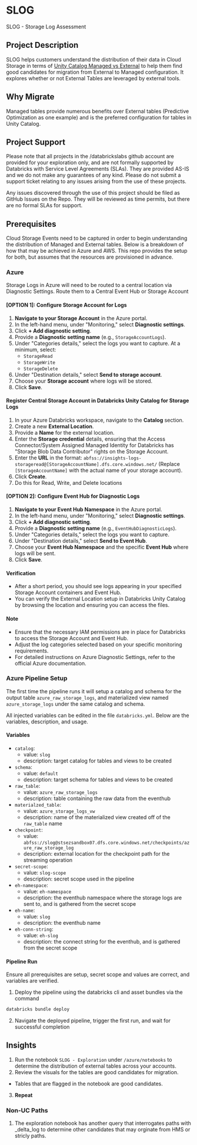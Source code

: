 # SLOG

SLOG - Storage Log Assessment

## Project Description

SLOG helps customers understand the distribution of their data in Cloud Storage in terms of [Unity Catalog Managed vs External](https://docs.databricks.com/aws/en/data-governance/unity-catalog/#managed-versus-external-tables-and-volumes) to help them find good candidates for migration from External to Managed configuration. It explores whether or not External Tables are leveraged by external tools.  

## Why Migrate

Managed tables provide numerous benefits over External tables (Predictive Optimization as one example) and is the preferred configuration for tables in Unity Catalog. 

## Project Support

Please note that all projects in the /databrickslabs github account are provided for your exploration only, and are not formally supported by Databricks with Service Level Agreements (SLAs).  They are provided AS-IS and we do not make any guarantees of any kind.  Please do not submit a support ticket relating to any issues arising from the use of these projects.

Any issues discovered through the use of this project should be filed as GitHub Issues on the Repo.  They will be reviewed as time permits, but there are no formal SLAs for support.

## Prerequisites

Cloud Storage Events need to be captured in order to begin understanding the distribution of Managed and External tables.  Below is a breakdown of how that may be achieved in Azure and AWS.  This repo provides the setup for both, but assumes that the resources are provisioned in advance.

### Azure

Storage Logs in Azure will need to be routed to a central location via Diagnostic Settings.  Route them to a Central Event Hub or Storage Account

#### [OPTION 1]: Configure Storage Account for Logs

1. **Navigate to your Storage Account** in the Azure portal.
2. In the left-hand menu, under "Monitoring," select **Diagnostic settings**.
3. Click **+ Add diagnostic setting**.
4. Provide a **Diagnostic setting name** (e.g., `StorageAccountLogs`).
5. Under "Categories details," select the logs you want to capture. At a minimum, select:
    * `StorageRead`
    * `StorageWrite`
    * `StorageDelete`
6. Under "Destination details," select **Send to storage account**.
7. Choose your **Storage account** where logs will be stored.
8. Click **Save**.

#### Register Central Storage Account in Databricks Unity Catalog for Storage Logs

1. In your Azure Databricks workspace, navigate to the **Catalog** section.
2. Create a new **External Location**.
3. Provide a **Name** for the external location.
4. Enter the **Storage credential** details, ensuring that the Access Connector/System Assigned Managed Identity for Databricks has "Storage Blob Data Contributor" rights on the Storage Account.
5. Enter the **URL** in the format: `abfss://insights-logs-storageread@[StorageAccountName].dfs.core.windows.net/` (Replace `[StorageAccountName]` with the actual name of your storage account).
6. Click **Create**.
7. Do this for Read, Write, and Delete locations

#### [OPTION 2]: Configure Event Hub for Diagnostic Logs

1. **Navigate to your Event Hub Namespace** in the Azure portal.
2. In the left-hand menu, under "Monitoring," select **Diagnostic settings**.
3. Click **+ Add diagnostic setting**.
4. Provide a **Diagnostic setting name** (e.g., `EventHubDiagnosticLogs`).
5. Under "Categories details," select the logs you want to capture.
6. Under "Destination details," select **Send to Event Hub**.
7. Choose your **Event Hub Namespace** and the specific **Event Hub** where logs will be sent.
8. Click **Save**.

#### Verification

* After a short period, you should see logs appearing in your specified Storage Account containers and Event Hub.
* You can verify the External Location setup in Databricks Unity Catalog by browsing the location and ensuring you can access the files.

#### Note

* Ensure that the necessary IAM permissions are in place for Databricks to access the Storage Account and Event Hub.
* Adjust the log categories selected based on your specific monitoring requirements.
* For detailed instructions on Azure Diagnostic Settings, refer to the official Azure documentation.

### Azure Pipeline Setup

The first time the pipeline runs it will setup a catalog and schema for the output table `azure_raw_storage_logs`, and materialized view named `azure_storage_logs` under the same catalog and schema.

All injected variables can be edited in the file `databricks.yml`. Below are the variables, description, and usage.

#### Variables 

- `catalog`: 
  - value: `slog` 
  - description: target catalog for tables and views to be created
- `schema`: 
  - value: `default`
  - description: target schema for tables and views to be created
- `raw_table`: 
  - value: `azure_raw_storage_logs`
  - description: table containing the raw data from the eventhub
- `materialzed_table`: 
  - value: `azure_storage_logs_vw`
  - description: name of the materialized view created off of the `raw_table` name
- `checkpoint`: 
  - value: `abfss://slog@stsezsandbox07.dfs.core.windows.net/checkpoints/azure_raw_storage_log` 
  - description: external location for the checkpoint path for the streaming operation
- `secret-scope`:
  - value: `slog-scope` 
  - description: secret scope used in the pipeline
- `eh-namespace`: 
  - value: `eh-namespace` 
  - description: the eventhub namespace where the storage logs are sent to, and is gathered from the secret scope
- `eh-name`: 
  - value: `slog`
  - description: the eventhub name
- `eh-conn-string`:
  - value: `eh-slog`
  - description: the connect string for the eventhub, and is gathered from the secret scope

#### Pipeline Run

Ensure all prerequisites are setup, secret scope and values are correct, and variables are verified.

1. Deploy the pipeline using the databricks cli and asset bundles via the command 

```sh
databricks bundle deploy
```

2. Navigate the deployed pipeline, trigger the first run, and wait for successful completion 

## Insights

1. Run the notebook `SLOG - Exploration` under `/azure/notebooks` to determine the distribution of external tables across your accounts.
2. Review the visuals for the tables are good candidates for migration.  
  - Tables that are flagged in the notebook are good candidates.  
3. **Repeat**

### Non-UC Paths

1. The exploration notebook has another query that interrogates paths with _delta_log to determine other candidates that may orginate from HMS or stricly paths.  
